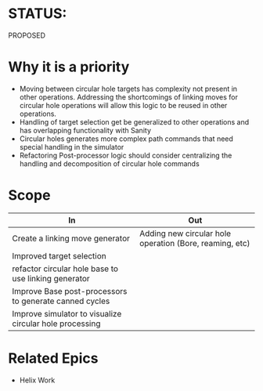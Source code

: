 
# STATUS:
PROPOSED

# Why it is a priority
- Moving between circular hole targets has complexity not present in other operations.  Addressing the shortcomings of linking moves for circular hole operations will allow this logic to be reused in other operations.
- Handling of target selection get be generalized to other operations and has overlapping functionality with Sanity
- Circular holes generates more complex path commands that need special handling in the simulator
- Refactoring Post-processor logic should consider centralizing the handling and decomposition of circular hole commands
# Scope

| In                                                      | Out                                                      |
| ------------------------------------------------------- | -------------------------------------------------------- |
| Create a linking move generator                         | Adding new circular hole operation (Bore,  reaming, etc) |
| Improved target selection                               |                                                          |
| refactor circular hole base to use linking generator    |                                                          |
| Improve Base post-processors to generate canned cycles  |                                                          |
| Improve simulator to visualize circular hole processing |                                                          |
# Related Epics
- Helix Work
